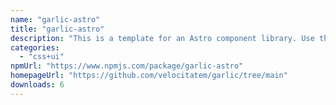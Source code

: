 ```yaml
---
name: "garlic-astro"
title: "garlic-astro"
description: "This is a template for an Astro component library. Use this template for writing components to use in multiple projects or publish to NPM."
categories:
  - "css+ui"
npmUrl: "https://www.npmjs.com/package/garlic-astro"
homepageUrl: "https://github.com/velocitatem/garlic/tree/main"
downloads: 6
---
```

